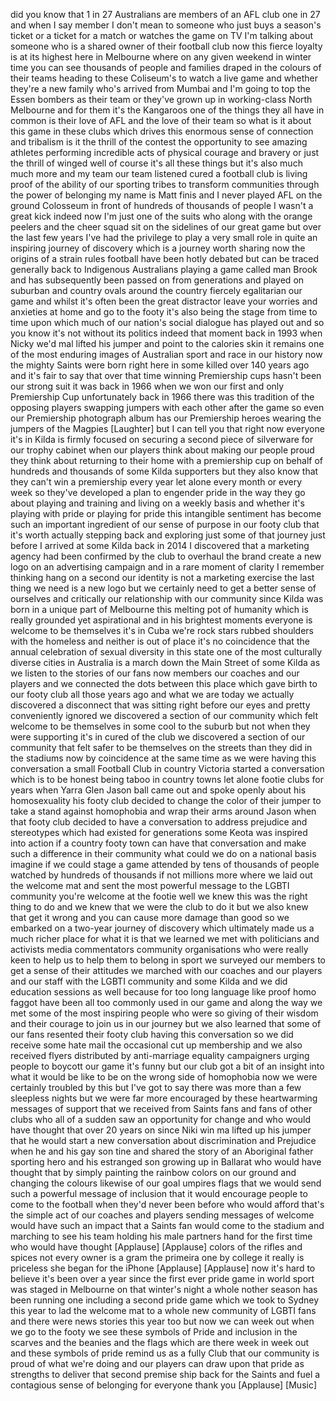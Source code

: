 
did you know that 1 in 27 Australians
are members of an AFL club one in 27 and
when I say member I don&#39;t mean to
someone who just buys a season&#39;s ticket
or a ticket for a match or watches the
game on TV I&#39;m talking about someone who
is a shared owner of their football club
now this fierce loyalty is at its
highest here in Melbourne where on any
given weekend in winter time you can see
thousands of people and families draped
in the colours of their teams heading to
these Coliseum&#39;s to watch a live game
and whether they&#39;re a new family who&#39;s
arrived from Mumbai and I&#39;m going to top
the Essen bombers as their team or
they&#39;ve grown up in working-class North
Melbourne and for them it&#39;s the
Kangaroos one of the things they all
have in common is their love of AFL and
the love of their team so what is it
about this game in these clubs which
drives this enormous sense of connection
and tribalism is it the thrill of the
contest the opportunity to see amazing
athletes performing incredible acts of
physical courage and bravery or just the
thrill of winged well of course it&#39;s all
these things but it&#39;s also much much
more and my team our team listened cured
a football club
is living proof of the ability of our
sporting tribes to transform communities
through the power of belonging my name
is Matt finis and I never played AFL
on the ground Colosseum in front of
hundreds of thousands of people I wasn&#39;t
a great kick
indeed now I&#39;m just one of the suits who
along with the orange peelers and the
cheer squad sit on the sidelines of our
great game but over the last few years
I&#39;ve had the privilege to play a very
small role in quite an inspiring journey
of discovery which is a journey worth
sharing
now the origins of a strain rules
football have been hotly debated but can
be traced generally back to Indigenous
Australians playing a game called man
Brook and has subsequently been passed
on from generations and played on
suburban and country ovals around the
country fiercely egalitarian our game
and whilst it&#39;s often been the great
distractor leave your worries and
anxieties at home and go to the footy
it&#39;s also being the stage from time to
time upon which much of our nation&#39;s
social dialogue has played out and so
you know it&#39;s not without its politics
indeed
that moment back in 1993 when Nicky we&#39;d
mal lifted his jumper and point to the
calories skin it remains one of the most
enduring images of Australian sport and
race in our history now the mighty
Saints were born right here in some
killed over 140 years ago and it&#39;s fair
to say that over that time winning
Premiership cups hasn&#39;t been our strong
suit it was back in 1966 when we won our
first and only Premiership Cup
unfortunately back in 1966 there was
this tradition of the opposing players
swapping jumpers with each other after
the game so even our Premiership
photograph album has our Premiership
heroes wearing the jumpers of the
Magpies
[Laughter]
but I can tell you that right now
everyone it&#39;s in Kilda is firmly focused
on securing a second piece of silverware
for our trophy cabinet when our players
think about making our people proud they
think about returning to their home with
a premiership cup on behalf of hundreds
and thousands of some Kilda supporters
but they also know that they can&#39;t win a
premiership every year let alone every
month or every week so they&#39;ve developed
a plan to engender pride in the way they
go about playing and training and living
on a weekly basis and whether it&#39;s
playing with pride or playing for pride
this intangible sentiment has become
such an important ingredient of our
sense of purpose in our footy club that
it&#39;s worth actually stepping back and
exploring just some of that journey just
before I arrived at some Kilda back in
2014 I discovered that a marketing
agency had been confirmed by the club to
overhaul the brand create a new logo on
an advertising campaign and in a rare
moment of clarity I remember thinking
hang on a second our identity is not a
marketing exercise the last thing we
need is a new logo but we certainly need
to get a better sense of ourselves and
critically our relationship with our
community since Kilda was born in a
unique part of Melbourne this melting
pot of humanity which is really grounded
yet aspirational and in his brightest
moments everyone is welcome to be
themselves it&#39;s in Cuba we&#39;re rock stars
rubbed shoulders with the homeless and
neither is out of place it&#39;s no
coincidence that the annual celebration
of sexual diversity in this state one of
the most culturally diverse cities in
Australia is a march down the Main
Street of some Kilda
as we listen to the stories of our fans
now members our coaches and our players
and we connected the dots between this
place which gave birth to our footy club
all those years ago and what we are
today we actually discovered a
disconnect that was sitting right before
our eyes and pretty conveniently ignored
we discovered a section of our community
which felt welcome to be themselves in
some cool to the suburb but not when
they were supporting it&#39;s in cured of
the club we discovered a section of our
community that felt safer to be
themselves on the streets than they did
in the stadiums now by coincidence at
the same time as we were having this
conversation
a small Football Club in country
Victoria started a conversation which is
to be honest being taboo in country
towns let alone footie clubs for years
when Yarra Glen Jason ball came out and
spoke openly about his homosexuality his
footy club decided to change the color
of their jumper to take a stand against
homophobia and wrap their arms around
Jason when that footy club decided to
have a conversation to address prejudice
and stereotypes which had existed for
generations some Keota was inspired into
action if a country footy town can have
that conversation and make such a
difference in their community what could
we do on a national basis imagine if we
could stage a game attended by tens of
thousands of people watched by hundreds
of thousands if not millions more where
we laid out the welcome mat and sent the
most powerful message to the LGBTI
community you&#39;re welcome at the footie
well we knew this was the right thing to
do and we knew that we were the club to
do it but we also knew that get it wrong
and you can cause more damage than good
so we embarked on a two-year journey of
discovery which ultimately made us a
much richer place for what it is that we
learned we met with politicians and
activists media commentators community
organisations who were really keen to
help us to help them to belong in sport
we surveyed our members to get a sense
of their attitudes we marched with our
coaches and our players and our staff
with the LGBTI community and some Kilda
and we did education sessions as well
because for too long
language like proof homo faggot have
been all too commonly used in our game
and along the way we met some of the
most inspiring people who were so giving
of their wisdom and their courage to
join us in our journey but we also
learned that some of our fans resented
their footy club having this
conversation so we did receive some hate
mail the occasional cut up membership
and we also received flyers distributed
by anti-marriage equality campaigners
urging people to boycott our game it&#39;s
funny but our club got a bit of an
insight into what it would be like to be
on the wrong side of homophobia now we
were certainly troubled by this but I&#39;ve
got to say there was more than a few
sleepless nights but we were far more
encouraged by these heartwarming
messages of support that we received
from Saints fans and fans of other clubs
who all of a sudden saw an opportunity
for change and who would have thought
that over 20 years on since Niki win ma
lifted up his jumper that he would start
a new conversation about discrimination
and Prejudice when he and his gay son
tine and shared the story
of an Aboriginal father sporting hero
and his estranged son growing up in
Ballarat who would have thought that by
simply painting the rainbow colors on
our ground and changing the colours
likewise of our goal umpires flags that
we would send such a powerful message of
inclusion that it would encourage people
to come to the football when they&#39;d
never been before
who would afford that&#39;s the simple act
of our coaches and players sending
messages of welcome would have such an
impact that a Saints fan would come to
the stadium and marching to see his team
holding his male partners hand for the
first time who would have thought
[Applause]
[Applause]
colors of the rifles and spices not
every owner is a gram the primeira one
by college it really is priceless she
began for the iPhone
[Applause]
[Applause]
now it&#39;s hard to believe it&#39;s been over
a year since the first ever pride game
in world sport was staged in Melbourne
on that winter&#39;s night a whole nother
season has been running one including a
second pride game which we took to
Sydney this year to lad the welcome mat
to a whole new community of LGBTI fans
and there were news stories this year
too but now we can week out when we go
to the footy we see these symbols of
Pride and inclusion in the scarves and
the beanies and the flags which are
there week in week out and these symbols
of pride remind us as a fully Club that
our community is proud of what we&#39;re
doing and our players can draw upon that
pride as strengths to deliver that
second premise ship back for the Saints
and fuel a contagious sense of belonging
for everyone thank you
[Applause]
[Music]
